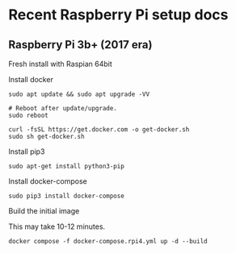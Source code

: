 # Recent Raspberry Pi setup docs


## Raspberry Pi 3b+ (2017 era)

Fresh install with Raspian 64bit

Install docker

```
sudo apt update && sudo apt upgrade -VV

# Reboot after update/upgrade.
sudo reboot

curl -fsSL https://get.docker.com -o get-docker.sh
sudo sh get-docker.sh

```

Install pip3

`sudo apt-get install python3-pip`

Install docker-compose

`sudo pip3 install docker-compose`


Build the initial image

This may take 10-12 minutes.

`docker compose -f docker-compose.rpi4.yml up -d --build`



